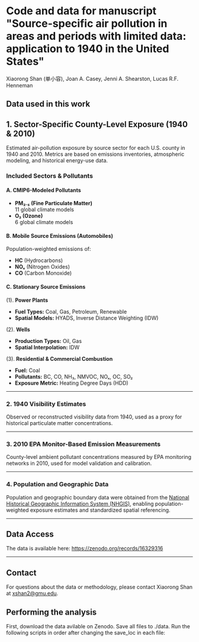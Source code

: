 # Code and data for manuscript "Source-specific air pollution in areas and periods with limited data: application to 1940 in the United States"

Xiaorong Shan (单小容), Joan A. Casey, Jenni A. Shearston, Lucas R.F. Henneman

## Data used in this work

## 1. Sector-Specific County-Level Exposure (1940 & 2010)

Estimated air-pollution exposure by source sector for each U.S. county in 1940 and 2010. Metrics are based on emissions inventories, atmospheric modeling, and historical energy-use data.

### Included Sectors & Pollutants

#### A. CMIP6-Modeled Pollutants
- **PM₂.₅ (Fine Particulate Matter)**  
  11 global climate models  
- **O₃ (Ozone)**  
  6 global climate models  

#### B. Mobile Source Emissions (Automobiles)
Population-weighted emissions of:
- **HC** (Hydrocarbons)  
- **NOₓ** (Nitrogen Oxides)  
- **CO** (Carbon Monoxide)  

#### C. Stationary Source Emissions

(1). **Power Plants**  
   - **Fuel Types:** Coal, Gas, Petroleum, Renewable  
   - **Spatial Models:** HYADS, Inverse Distance Weighting (IDW)  

(2). **Wells**  
   - **Production Types:** Oil, Gas  
   - **Spatial Interpolation:** IDW  

(3). **Residential & Commercial Combustion**  
   - **Fuel:** Coal  
   - **Pollutants:** BC, CO, NH₃, NMVOC, NOₓ, OC, SO₂  
   - **Exposure Metric:** Heating Degree Days (HDD)  

---

### 2. 1940 Visibility Estimates

Observed or reconstructed visibility data from 1940, used as a proxy for historical particulate matter concentrations.

---

### 3. 2010 EPA Monitor-Based Emission Measurements

County-level ambient pollutant concentrations measured by EPA monitoring networks in 2010, used for model validation and calibration.

---

### 4. Population and Geographic Data

Population and geographic boundary data were obtained from the [National Historical Geographic Information System (NHGIS)](https://www.nhgis.org/), enabling population-weighted exposure estimates and standardized spatial referencing.

---

## Data Access

The data is available here: https://zenodo.org/records/16329316 

---

## Contact

For questions about the data or methodology, please contact Xiaorong Shan at xshan2@gmu.edu.

## Performing the analysis

First, download the data avilable on Zenodo. Save all files to ./data. Run the following scripts in order after changing the save_loc in each file:
